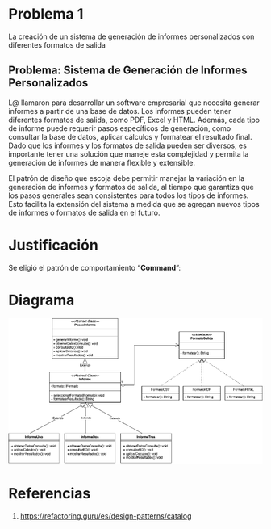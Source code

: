 # Problema 1
La creación de un sistema de generación de informes personalizados con diferentes
formatos de salida

## Problema: Sistema de Generación de Informes Personalizados

L@ llamaron para desarrollar un software empresarial que necesita generar informes a
partir de una base de datos. Los informes pueden tener diferentes formatos de salida, como
PDF, Excel y HTML. Además, cada tipo de informe puede requerir pasos específicos de
generación, como consultar la base de datos, aplicar cálculos y formatear el resultado final.
Dado que los informes y los formatos de salida pueden ser diversos, es importante tener
una solución que maneje esta complejidad y permita la generación de informes de manera
flexible y extensible.

El patrón de diseño que escoja debe permitir manejar la variación en la generación de
informes y formatos de salida, al tiempo que garantiza que los pasos generales sean
consistentes para todos los tipos de informes. Esto facilita la extensión del sistema a medida
que se agregan nuevos tipos de informes o formatos de salida en el futuro.

# Justificación
Se eligió el patrón de comportamiento “**Command**”:



# Diagrama

![Ejercicio1](assets/Caso1.drawio.png "Ejercicio1")

# Referencias

1. https://refactoring.guru/es/design-patterns/catalog

